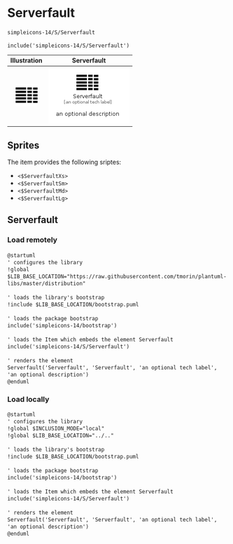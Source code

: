 # Serverfault


```text
simpleicons-14/S/Serverfault
```

```text
include('simpleicons-14/S/Serverfault')
```



| Illustration | Serverfault |
| :---: | :---: |
| ![illustration for Illustration](../../simpleicons-14/S/Serverfault.png) | ![illustration for Serverfault](../../simpleicons-14/S/Serverfault.Local.png) |



## Sprites
The item provides the following sriptes:

- `<$ServerfaultXs>`
- `<$ServerfaultSm>`
- `<$ServerfaultMd>`
- `<$ServerfaultLg>`





## Serverfault

### Load remotely
```plantuml
@startuml
' configures the library
!global $LIB_BASE_LOCATION="https://raw.githubusercontent.com/tmorin/plantuml-libs/master/distribution"

' loads the library's bootstrap
!include $LIB_BASE_LOCATION/bootstrap.puml

' loads the package bootstrap
include('simpleicons-14/bootstrap')

' loads the Item which embeds the element Serverfault
include('simpleicons-14/S/Serverfault')

' renders the element
Serverfault('Serverfault', 'Serverfault', 'an optional tech label', 'an optional description')
@enduml
```

### Load locally
```plantuml
@startuml
' configures the library
!global $INCLUSION_MODE="local"
!global $LIB_BASE_LOCATION="../.."

' loads the library's bootstrap
!include $LIB_BASE_LOCATION/bootstrap.puml

' loads the package bootstrap
include('simpleicons-14/bootstrap')

' loads the Item which embeds the element Serverfault
include('simpleicons-14/S/Serverfault')

' renders the element
Serverfault('Serverfault', 'Serverfault', 'an optional tech label', 'an optional description')
@enduml
```

